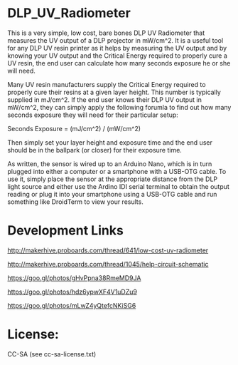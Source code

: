 # DLP_UV_Radiometer

This is a very simple, low cost, bare bones DLP UV Radiometer that measures the UV output of a DLP projector in mW/cm^2.  It is a useful tool for any DLP UV resin printer as it helps by measuring the UV output and by knowing your UV output and the Critical Energy required to properly cure a UV resin, the end user can calculate how many seconds exposure he or she will need.

Many UV resin manufacturers supply the Critical Energy required to properly cure their resins at a given layer height.  This number is typically supplied in mJ/cm^2.  If the end user knows their DLP UV output in mW/cm^2, they can simply apply the following forumla to find out how many seconds exposure they will need for their particular setup:

Seconds Exposure = (mJ/cm^2) / (mW/cm^2)

Then simply set your layer height and exposure time and the end user should be in the ballpark (or closer) for their exposure time.

As written, the sensor is wired up to an Arduino Nano, which is in turn plugged into either a computer or a smartphone with a USB-OTG cable.  To use it, simply place the sensor at the appropriate distance from the DLP light source and either use the Ardino IDI serial terminal to obtain the output reading or plug it into your smartphone using a USB-OTG cable and run something like DroidTerm to view your results.

# Development Links

http://makerhive.proboards.com/thread/641/low-cost-uv-radiometer

http://makerhive.proboards.com/thread/1045/help-circuit-schematic

https://goo.gl/photos/gHvPpna38RmeMD9JA

https://goo.gl/photos/hdz6ypwXF4V1uDZu9

https://goo.gl/photos/mLwZ4yQtefcNKiSG6


# License:

CC-SA (see cc-sa-license.txt)